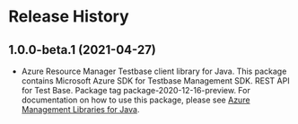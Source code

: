 # Release History

## 1.0.0-beta.1 (2021-04-27)

- Azure Resource Manager Testbase client library for Java. This package contains Microsoft Azure SDK for Testbase Management SDK. REST API for Test Base. Package tag package-2020-12-16-preview. For documentation on how to use this package, please see [Azure Management Libraries for Java](https://aka.ms/azsdk/java/mgmt).
